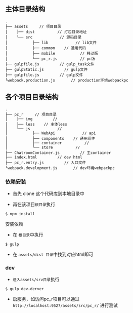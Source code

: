 ## 主体目录结构

```
.
├── assets     // 项目目录
│    ├── dist          // 打包目录地址
│    └── src            // 源码目录
│    	   	├── lib            // lib文件
│    		├── common    // 通用代码
│    		├── mobile           // 移动版
│    		└── pc_r.js          // pc版
├── gulpfile.js         // gulp_task文件
├── gulpStatic.js         // gulp文件
├── gulpfile.js         // gulp文件   
└webpack.production.js       // production环境webpackpc   		
```
## 各个项目目录结构

```
.
├── pc_r     // 项目目录
│    ├── img         // 
│    ├── less    // 主体less
│    └── js            // 
│    	   	├── WebApi            // api
│    		├── components    // 通用组件
│    		├── container          // 
│    		└── store          // 
├── ChatroomContainer.js         // 主container
├── index.html         // dev html
├── pc_r.entry.js         // 入口文件  
└webpack.development.js       // dev环境webpackpc   		
```



### 依赖安装

* 首先 clone 这个代码库到本地目录中

* 再在该项目`根目录`执行
```
$ npm install
```
安装依赖
* 在 `根目录`中执行
 ```
$ gulp
```

* 在 `assets/dist 目录`中找到对应html即可


### dev

* `进入assets/srv目录`执行
```
$ gulp dev-derver
```
* 启服务，如访问pc_r项目可以通过 `http://localhost:9527/assets/src/pc_r/` 进行测试
